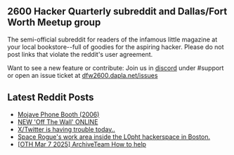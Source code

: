 ## 2600 Hacker Quarterly subreddit and Dallas/Fort Worth Meetup group
The semi-official subreddit for readers of the infamous little magazine at your local bookstore--full of goodies for the aspiring hacker. Please do not post links that violate the reddit's user agreement.

Want to see a new feature or contribute: 
Join us in [discord](https://dfw2600.dapla.net/chat) under #support or open an issue ticket at [dfw2600.dapla.net/issues](https://dfw2600.dapla.net/issues)

## Latest Reddit Posts
<!-- BLOG-POST-LIST:START -->
- [Mojave Phone Booth (2006)](https://www.reddit.com/r/2600/comments/1j9cy32/mojave_phone_booth_2006/)
- [NEW 'Off The Wall' ONLINE](https://2600.com/wall/11-03-2025)
- [X/Twitter is having trouble today..](https://www.reddit.com/r/2600/comments/1j84ewl/xtwitter_is_having_trouble_today/)
- [Space Rogue's work area inside the L0pht hackerspace in Boston.](https://www.reddit.com/r/2600/comments/1j7lspi/space_rogues_work_area_inside_the_l0pht/)
- [[OTH Mar 7 2025] ArchiveTeam How to help](https://www.reddit.com/r/2600/comments/1j5qchp/oth_mar_7_2025_archiveteam_how_to_help/)
<!-- BLOG-POST-LIST:END -->
